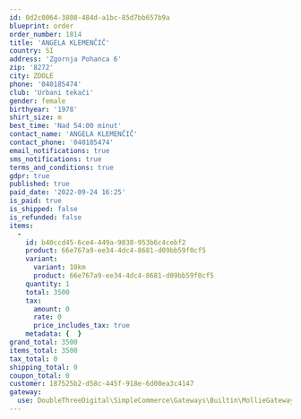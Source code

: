 ```yaml
---
id: 0d2c0064-3808-484d-a1bc-85d7bb657b9a
blueprint: order
order_number: 1814
title: 'ANGELA KLEMENČIČ'
country: SI
address: 'Zgornja Pohanca 6'
zip: '8272'
city: ZDOLE
phone: '040185474'
club: 'Urbani tekači'
gender: female
birthyear: '1978'
shirt_size: m
best_time: 'Nad 54:00 minut'
contact_name: 'ANGELA KLEMENČIČ'
contact_phone: '040185474'
email_notifications: true
sms_notifications: true
terms_and_conditions: true
gdpr: true
published: true
paid_date: '2022-09-24 16:25'
is_paid: true
is_shipped: false
is_refunded: false
items:
  -
    id: b40ccd45-6ce4-449a-9838-953b6c4cebf2
    product: 66e767a9-ee34-4dc4-8681-d09bb59f0cf5
    variant:
      variant: 10km
      product: 66e767a9-ee34-4dc4-8681-d09bb59f0cf5
    quantity: 1
    total: 3500
    tax:
      amount: 0
      rate: 0
      price_includes_tax: true
    metadata: {  }
grand_total: 3500
items_total: 3500
tax_total: 0
shipping_total: 0
coupon_total: 0
customer: 187525b2-d58c-445f-918e-6d00ea3c4147
gateway:
  use: DoubleThreeDigital\SimpleCommerce\Gateways\Builtin\MollieGateway
---
```

